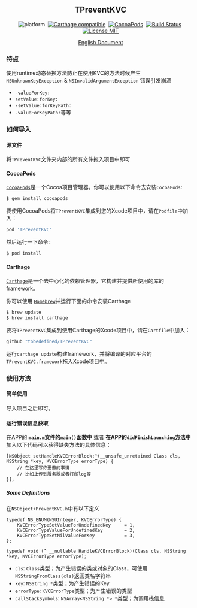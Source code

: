 <div align="center">

TPreventKVC
------

</div>

<div align="center">

![platform](https://img.shields.io/badge/Platform-iOS%20%7C%20tvOS%20%7C%20macOS%20%7C%20watchOS-brightgreen.svg)&nbsp;
[![Carthage compatible](https://img.shields.io/badge/Carthage-compatible-4BC51D.svg?style=flat)](https://github.com/Carthage/Carthage)&nbsp;
[![CocoaPods](https://img.shields.io/badge/Cocoapods-compatible-brightgreen.svg?style=flat)](http://cocoapods.org/)&nbsp;
[![Build Status](https://travis-ci.org/ToBeDefined/TPreventKVC.svg?branch=master)](https://travis-ci.org/ToBeDefined/TPreventKVC)&nbsp;
[![License MIT](https://img.shields.io/badge/license-MIT-green.svg?style=flat)](https://github.com/tobedefined/TPreventKVC/blob/master/LICENSE)

</div>

<div align="center">

[English Document](README.md)

</div>

### 特点

使用runtime动态替换方法防止在使用KVC的方法时候产生 `NSUnknownKeyException` & `NSInvalidArgumentException` 错误引发崩溃

- `-valueForKey:`
- `setValue:forKey:`
- `-setValue:forKeyPath:`
- `-valueForKeyPath:`等等


### 如何导入

#### 源文件

将`TPreventKVC`文件夹内部的所有文件拖入项目中即可

#### CocoaPods

[`CocoaPods`](https://cocoapods.org/)是一个Cocoa项目管理器。你可以使用以下命令去安装`CocoaPods`:

```bash
$ gem install cocoapods
```

要使用CocoaPods将`TPreventKVC`集成到您的Xcode项目中，请在`Podfile`中加入：

```ruby
pod 'TPreventKVC'
```

然后运行一下命令:

```bash
$ pod install
```

#### Carthage


[`Carthage`](https://github.com/Carthage/Carthage)是一个去中心化的依赖管理器，它构建并提供所使用的库的framework。

你可以使用 [`Homebrew`](https://brew.sh/)并运行下面的命令安装Carthage

```bash
$ brew update
$ brew install carthage
```

要将`TPreventKVC`集成到使用Carthage的Xcode项目中，请在`Cartfile`中加入：

```ruby
github "tobedefined/TPreventKVC"
```

运行`carthage update`构建framework，并将编译的对应平台的`TPreventKVC.framework`拖入Xcode项目中。

### 使用方法

#### 简单使用

导入项目之后即可。

#### 运行错误信息获取

在APP的 **`main.m`文件的`main()`函数中** 或者 **在APP的`didFinishLaunching`方法中** 加入以下代码可以获得缺失方法的具体信息：

```objc
[NSObject setHandleKVCErrorBlock:^(__unsafe_unretained Class cls, NSString *key, KVCErrorType errorType) {
    // 在这里写你要做的事情
    // 比如上传到服务器或者打印log等
}];
```


##### Some Definitions

在`NSObject+PreventKVC.h`中有以下定义

```objc
typedef NS_ENUM(NSUInteger, KVCErrorType) {
    KVCErrorTypeSetValueForUndefinedKey     = 1,
    KVCErrorTypeValueForUndefinedKey        = 2,
    KVCErrorTypeSetNilValueForKey           = 3,
};

typedef void (^ __nullable HandleKVCErrorBlock)(Class cls, NSString *key, KVCErrorType errorType);
```

- `cls`: `Class`类型；为产生错误的类或对象的Class，可使用`NSStringFromClass(cls)`返回类名字符串
- `key`: `NSString *`类型；为产生错误的Key
- `errorType`: `KVCErrorType`类型；为产生错误的类型
- `callStackSymbols`: `NSArray<NSString *> *`类型；为调用栈信息

